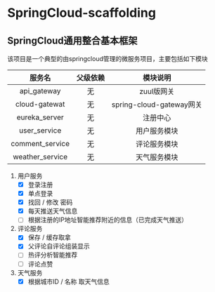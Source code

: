 # SpringCloud-scaffolding
## SpringCloud通用整合基本框架
该项目是一个典型的由springcloud管理的微服务项目，主要包括如下模块

|     服务名      | 父级依赖 |         模块说明         |
| :-------------: | :------: | :----------------------: |
|   api_gateway   |    无    |        zuul版网关        |
|  cloud-gatewat  |    无    | spring-cloud-gateway网关 |
|  eureka_server  |    无    |         注册中心         |
|  user_service   |    无    |       用户服务模块       |
| comment_service |    无    |       评论服务模块       |
| weather_service |    无    |       天气服务模块       |

1. 用户服务
   - [x] 登录注册
   - [x] 单点登录
   - [x] 找回 / 修改 密码
   - [x] 每天推送天气信息
   - [ ] 根据注册的IP地址智能推荐附近的信息（已完成天气推送）
2. 评论服务
   - [x] 保存 / 缓存取拿
   - [x] 父评论自评论组装显示
   - [ ] 热评分析智能推荐
   - [ ] 评论点赞
3. 天气服务
   - [x] 根据城市ID / 名称 取天气信息
